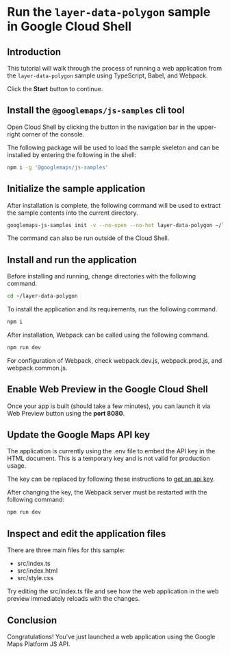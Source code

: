 # Run the `layer-data-polygon` sample in Google Cloud Shell

<walkthrough-tutorial-duration duration="10"/>

## Introduction

This tutorial will walk through the process of running a web application from
the `layer-data-polygon` sample using TypeScript, Babel, and Webpack.

Click the **Start** button to continue.

## Install the `@googlemaps/js-samples` cli tool

Open Cloud Shell by clicking the
<walkthrough-cloud-shell-icon></walkthrough-cloud-shell-icon> button in the
navigation bar in the upper-right corner of the console.

The following package will be used to load the sample skeleton and can be
installed by entering the following in the shell:

```bash
npm i -g '@googlemaps/js-samples'
```

## Initialize the sample application

After installation is complete, the following command will be used to extract
the sample contents into the current directory.

```bash
googlemaps-js-samples init -v --no-open --no-hot layer-data-polygon ~/layer-data-polygon
```

The command can also be run outside of the Cloud Shell.

## Install and run the application

Before installing and running, change directories with the following command.

```bash
cd ~/layer-data-polygon
```

To install the application and its requirements, run the following command.

```bash
npm i
```

After installation, Webpack can be called using the following command.

```bash
npm run dev
```

For configuration of Webpack, check
<walkthrough-editor-open-file filePath="~/layer-data-polygon/webpack.dev.js">webpack.dev.js</walkthrough-editor-open-file>,
<walkthrough-editor-open-file filePath="~/layer-data-polygon/webpack.prod.js">webpack.prod.js</walkthrough-editor-open-file>,
and
<walkthrough-editor-open-file filePath="~/layer-data-polygon/webpack.common.js">webpack.common.js</walkthrough-editor-open-file>.

## Enable Web Preview in the Google Cloud Shell

Once your app is built (should take a few minutes), you can launch it via
<walkthrough-spotlight-pointer target="cloudshell" spotlightId="devshell-web-preview-button">Web
Preview button</walkthrough-spotlight-pointer> using the **port 8080**.

## Update the Google Maps API key

The application is currently using the
<walkthrough-editor-open-file filePath="~/layer-data-polygon/.env">.env</walkthrough-editor-open-file>
file to embed the API key in the HTML document. This is a temporary key and is
not valid for production usage.

The key can be replaced by following these instructions to
[get an api key](https://developers.google.com/maps/documentation/javascript/get-api-key).

After changing the key, the Webpack server must be restarted with the following
command:

```bash
npm run dev
```

## Inspect and edit the application files

There are three main files for this sample:

*   <walkthrough-editor-open-file filePath="~/layer-data-polygon/src/index.ts">src/index.ts</walkthrough-editor-open-file>
*   <walkthrough-editor-open-file filePath="~/layer-data-polygon/src/index.html">src/index.html</walkthrough-editor-open-file>
*   <walkthrough-editor-open-file filePath="~/layer-data-polygon/src/style.css">src/style.css</walkthrough-editor-open-file>

Try editing the <walkthrough-editor-open-file filePath="~/layer-data-polygon/src/index.ts">src/index.ts</walkthrough-editor-open-file> file and see how the web application in the web preview immediately reloads with the changes.

## Conclusion

<walkthrough-conclusion-trophy></walkthrough-conclusion-trophy>

Congratulations! You've just launched a web application using the Google Maps
Platform JS API.
